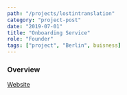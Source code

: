 ```yaml
---
path: "/projects/lostintranslation"
category: "project-post"
date: "2019-07-01"
title: "Onboarding Service"
role: "Founder"
tags: ["project", "Berlin", buisness]
---
```

### Overview


[Website](https://www.lostintranslation.de)
